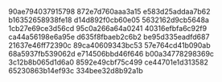 90ae794037915798
872e7d760aaa3a15
e583d25addaa7b62
b16352658938fe18
d14d892f0cb60e05
5632162d9cb5648a
1cb27e69ce3d56cd
95c0a266a64a0241
40316efbfa6c92f9
ca44a56198e6a95e
d635f8fbaeb2c6b2
be95d335eadfd687
21637e46ff72390c
89ca40609343bc53
57e764cd41b090ab
68a5937fb539062d
e714506bbd46f646
b00a34778298369c
3c12b8b065d1d6a0
8592e49cbf75c499
ce44701e1d313582
65230863b14ef93c
334bee32d8b92a1b
